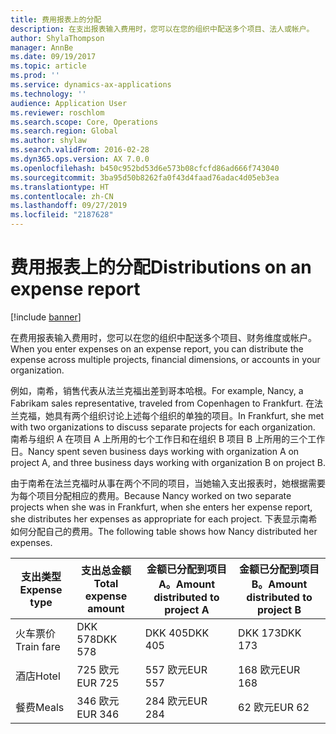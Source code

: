 ```yaml
---
title: 费用报表上的分配
description: 在支出报表输入费用时，您可以在您的组织中配送多个项目、法人或帐户。
author: ShylaThompson
manager: AnnBe
ms.date: 09/19/2017
ms.topic: article
ms.prod: ''
ms.service: dynamics-ax-applications
ms.technology: ''
audience: Application User
ms.reviewer: roschlom
ms.search.scope: Core, Operations
ms.search.region: Global
ms.author: shylaw
ms.search.validFrom: 2016-02-28
ms.dyn365.ops.version: AX 7.0.0
ms.openlocfilehash: b450c952bd53d6e573b08cfcfd86ad666f743040
ms.sourcegitcommit: 3ba95d50b8262fa0f43d4faad76adac4d05eb3ea
ms.translationtype: HT
ms.contentlocale: zh-CN
ms.lasthandoff: 09/27/2019
ms.locfileid: "2187628"
---
```

# <a name="distributions-on-an-expense-report"></a><span data-ttu-id="0ee18-103">费用报表上的分配</span><span class="sxs-lookup"><span data-stu-id="0ee18-103">Distributions on an expense report</span></span>

[!include [banner](../includes/banner.md)]

<span data-ttu-id="0ee18-104">在费用报表输入费用时，您可以在您的组织中配送多个项目、财务维度或帐户。</span><span class="sxs-lookup"><span data-stu-id="0ee18-104">When you enter expenses on an expense report, you can distribute the expense across multiple projects, financial dimensions, or accounts in your organization.</span></span>

<span data-ttu-id="0ee18-105">例如，南希，销售代表从法兰克福出差到哥本哈根。</span><span class="sxs-lookup"><span data-stu-id="0ee18-105">For example, Nancy, a Fabrikam sales representative, traveled from Copenhagen to Frankfurt.</span></span> <span data-ttu-id="0ee18-106">在法兰克福，她具有两个组织讨论上述每个组织的单独的项目。</span><span class="sxs-lookup"><span data-stu-id="0ee18-106">In Frankfurt, she met with two organizations to discuss separate projects for each organization.</span></span> <span data-ttu-id="0ee18-107">南希与组织 A 在项目 A 上所用的七个工作日和在组织 B 项目 B 上所用的三个工作日。</span><span class="sxs-lookup"><span data-stu-id="0ee18-107">Nancy spent seven business days working with organization A on project A, and three business days working with organization B on project B.</span></span>

<span data-ttu-id="0ee18-108">由于南希在法兰克福时从事在两个不同的项目，当她输入支出报表时，她根据需要为每个项目分配相应的费用。</span><span class="sxs-lookup"><span data-stu-id="0ee18-108">Because Nancy worked on two separate projects when she was in Frankfurt, when she enters her expense report, she distributes her expenses as appropriate for each project.</span></span> <span data-ttu-id="0ee18-109">下表显示南希如何分配自己的费用。</span><span class="sxs-lookup"><span data-stu-id="0ee18-109">The following table shows how Nancy distributed her expenses.</span></span>


| <span data-ttu-id="0ee18-110">支出类型</span><span class="sxs-lookup"><span data-stu-id="0ee18-110">Expense type</span></span> | <span data-ttu-id="0ee18-111">支出总金额</span><span class="sxs-lookup"><span data-stu-id="0ee18-111">Total expense amount</span></span>|<span data-ttu-id="0ee18-112">金额已分配到项目 A。</span><span class="sxs-lookup"><span data-stu-id="0ee18-112">Amount distributed to project A</span></span>| <span data-ttu-id="0ee18-113">金额已分配到项目 B。</span><span class="sxs-lookup"><span data-stu-id="0ee18-113">Amount distributed to project B</span></span> |
|--------------|---------------------|-------------------------------|---------------------------------|
|<span data-ttu-id="0ee18-114">火车票价</span><span class="sxs-lookup"><span data-stu-id="0ee18-114">Train fare</span></span>   |<span data-ttu-id="0ee18-115">DKK 578</span><span class="sxs-lookup"><span data-stu-id="0ee18-115">DKK 578</span></span>              |<span data-ttu-id="0ee18-116">DKK 405</span><span class="sxs-lookup"><span data-stu-id="0ee18-116">DKK 405</span></span>                        |<span data-ttu-id="0ee18-117">DKK 173</span><span class="sxs-lookup"><span data-stu-id="0ee18-117">DKK 173</span></span>                          |
|<span data-ttu-id="0ee18-118">酒店</span><span class="sxs-lookup"><span data-stu-id="0ee18-118">Hotel</span></span>         |<span data-ttu-id="0ee18-119">725 欧元</span><span class="sxs-lookup"><span data-stu-id="0ee18-119">EUR 725</span></span>              |<span data-ttu-id="0ee18-120">557 欧元</span><span class="sxs-lookup"><span data-stu-id="0ee18-120">EUR 557</span></span>                        |<span data-ttu-id="0ee18-121">168 欧元</span><span class="sxs-lookup"><span data-stu-id="0ee18-121">EUR 168</span></span>                          |
|<span data-ttu-id="0ee18-122">餐费</span><span class="sxs-lookup"><span data-stu-id="0ee18-122">Meals</span></span>         |<span data-ttu-id="0ee18-123">346 欧元</span><span class="sxs-lookup"><span data-stu-id="0ee18-123">EUR 346</span></span>              |<span data-ttu-id="0ee18-124">284 欧元</span><span class="sxs-lookup"><span data-stu-id="0ee18-124">EUR 284</span></span>                        |<span data-ttu-id="0ee18-125">62 欧元</span><span class="sxs-lookup"><span data-stu-id="0ee18-125">EUR 62</span></span>                           |

